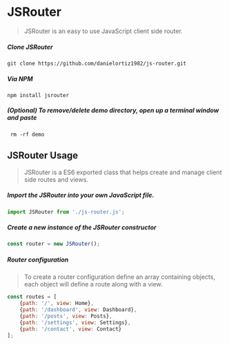 # JSRouter
> JSRouter is an easy to use JavaScript client side router.

##### Clone JSRouter
    git clone https://github.com/danielortiz1982/js-router.git

##### Via NPM
    npm install jsrouter

##### (Optional) To remove/delete demo directory, open up a terminal window and paste
     rm -rf demo

## JSRouter Usage
> JSRouter is a ES6 exported class that helps create and manage client side routes and views.
##### Import the JSRouter into your own JavaScript file.
```js
import JSRouter from './js-router.js';
```

##### Create a new instance of the JSRouter constructor
```js
const router = new JSRouter();
```

##### Router configuration
> To create a router configuration define an array containing objects, each object will define a route along with a view.
```js
const routes = [
    {path: '/', view: Home},
    {path: '/dashboard', view: Dashboard},
    {path: '/posts', view: Posts},
    {path: '/settings', view: Settings},
    {path: '/contact', view: Contact}
];
```